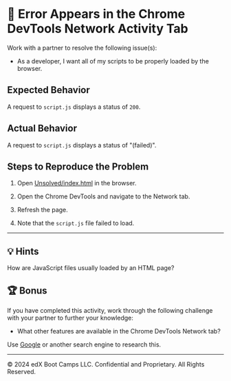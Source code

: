 # 🐛 Error Appears in the Chrome DevTools Network Activity Tab

Work with a partner to resolve the following issue(s):

* As a developer, I want all of my scripts to be properly loaded by the browser.

## Expected Behavior

A request to `script.js` displays a status of `200`.

## Actual Behavior

A request to `script.js` displays a status of "(failed)".

## Steps to Reproduce the Problem

1. Open [Unsolved/index.html](./Unsolved/index.html) in the browser.

2. Open the Chrome DevTools and navigate to the Network tab.

3. Refresh the page.

4. Note that the `script.js` file failed to load.

---

## 💡 Hints

How are JavaScript files usually loaded by an HTML page?

## 🏆 Bonus

If you have completed this activity, work through the following challenge with your partner to further your knowledge:

* What other features are available in the Chrome DevTools Network tab?

Use [Google](https://www.google.com) or another search engine to research this.

---
© 2024 edX Boot Camps LLC. Confidential and Proprietary. All Rights Reserved.
